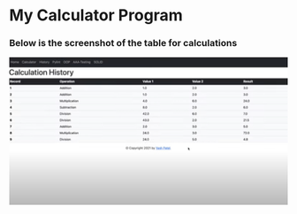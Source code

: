 # My Calculator Program

### Below is the screenshot of the table for calculations

![](img/beautiful_tables.png)